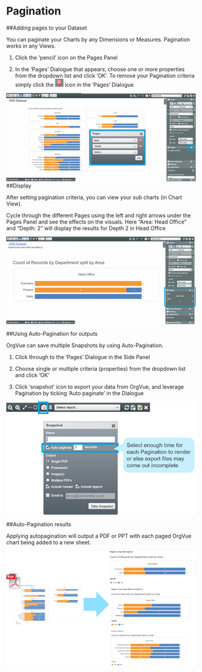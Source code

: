 # Pagination

##Adding pages to your Dataset

You can paginate your Charts by any Dimensions or Measures. Pagination works in any Views.

1. Click the 'pencil’ icon on the Pages Panel

2. In the ‘Pages’ Dialogue that appears, choose one or more properties from the dropdown list and click ‘OK’. To remove your Pagination criteria simply click the ![](5-024.paginationicon.png) icon in the ‘Pages’ Dialogue

![](5-025.addingpages.png)
##Display

After setting pagination criteria, you can view your sub charts (in Chart View).

Cycle through the different Pages using the left and right arrows under the Pages Panel and see the effects on the visuals. Here “Area: Head Office” and “Depth: 2” will display the results for Depth 2 in Head Office

![](5-026.pagdisplay.png)

##Using Auto-Pagination for outputs

OrgVue can save multiple Snapshots by using Auto-Pagination.

1. Click through to the ‘Pages’ Dialogue in the Side Panel

2. Choose single or multiple criteria (properties) from the dropdown list and click ‘OK’
3. Click ‘snapshot’ icon to export your data from OrgVue, and leverage Pagination by ticking ‘Auto paginate’ in the Dialogue

![](5-027.autopag.png)

##Auto-Pagination results

Applying autopagination will output a PDF or PPT with each paged OrgVue chart being added to a new sheet.

![](5-028.autopagresults.png)











